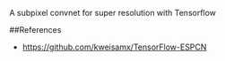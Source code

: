 A subpixel convnet for super resolution with Tensorflow

##References 

* https://github.com/kweisamx/TensorFlow-ESPCN
